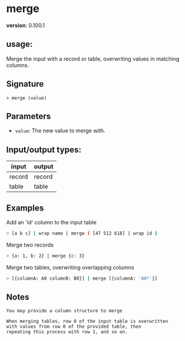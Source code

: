 # merge

**version**: 0.100.1

## **usage**:

Merge the input with a record or table, overwriting values in matching columns.

## Signature

`> merge (value)`

## Parameters

- `value`: The new value to merge with.

## Input/output types:

| input  | output |
| ------ | ------ |
| record | record |
| table  | table  |

## Examples

Add an 'id' column to the input table

```bash
> [a b c] | wrap name | merge ( [47 512 618] | wrap id )
```

Merge two records

```bash
> {a: 1, b: 2} | merge {c: 3}
```

Merge two tables, overwriting overlapping columns

```bash
> [{columnA: A0 columnB: B0}] | merge [{columnA: 'A0*'}]
```

## Notes

```text
You may provide a column structure to merge

When merging tables, row 0 of the input table is overwritten
with values from row 0 of the provided table, then
repeating this process with row 1, and so on.
```

